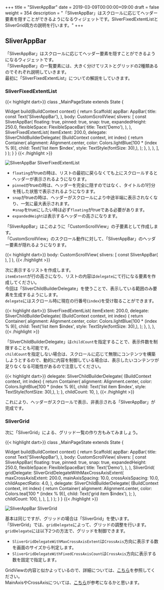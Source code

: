 +++
title = "SliverAppBar"
date = 2019-03-09T00:00:00+09:00
draft = false
weight = 354
description = "「SliverAppBar」はスクロールに応じてヘッダー要素を隠すことができるようになるウィジェットです。SliverFixedExtentListとSliverGrid両方の説明を行います。"
+++
## SliverAppBar

「SliverAppBar」はスクロールに応じてヘッダー要素を隠すことができるようになるウィジェットです。  
「SliverAppBar」の一覧要素には、大きく分けてリストとグリッドの2種類あるのでそれぞれ説明していきます。   
最初に「SliverFixedExtentList」についての解説をしていきます。

### SliverFixedExtentList

{{< highlight dart>}}
class _MainPageState extends State<MainPage> {

  Widget build(BuildContext context) {
    return Scaffold(
      appBar: AppBar(
        title: const Text('SliverAppBar'),
      ),
      body: CustomScrollView(
        slivers: <Widget>[
          const SliverAppBar(
            floating: true,
            pinned: true,
            snap: true,
            expandedHeight: 250.0,
            flexibleSpace: FlexibleSpaceBar(
              title: Text('Demo'),
            ),
          ),
          SliverFixedExtentList(
            itemExtent: 200.0,
            delegate: SliverChildBuilderDelegate(
                  (BuildContext context, int index) {
                return Container(
                  alignment: Alignment.center,
                  color: Colors.lightBlue[100 * (index % 9)],
                  child: Text('list item $index', style: TextStyle(fontSize: 30),),
                );
              },
            ),
          ),
        ],
      )
    );
  }
}
{{< /highlight >}}

<img src="/images/basic/navigation/04/sliverappbar_01.gif" style="min-width:300px;max-width:600px;" alt="SliverAppBar SliverFixedExtentList"/>

- ``floating``がtrueの時は、リストの最初に戻らなくても上にスクロールするとヘッダーが表示されるようになります。
- ``pinned``がtrueの時は、ヘッダーを完全に隠すのではなく、タイトルの1行分を残した状態で表示されるようになります。
- ``snap``がtrueの時は、ヘッダーがスクロールにより中途半端に表示されなくなり、一気に最大表示されます。  
※``snap``をtrueにしたい時は必ず``floating``がtrueである必要があります。   
- ``expandedHeight``は表示するヘッダーの高さになります。


「SliverAppBar」はこのように「CustomScrollView」の子要素として作成します。  
「CustomScrollView」のスクロール動作に対して、「SliverAppBar」のヘッダー要素が隠れるようになります。

{{< highlight dart>}}
body: CustomScrollView(
  slivers: <Widget>[
    const SliverAppBar(
    ),
  ]
),
{{< /highlight >}}

次に表示するリストを作成します。  
``itemExtent``が行の高さになり、リストの内容は``delegate``にて行になる要素を作成してください。  
今回は「SliverChildBuilderDelegate」を使うことで、表示している範囲のみ要素を生成するようにします。  
``delegate``にはスクロール時に現在の行番号(``index``)を受け取ることができます。  

{{< highlight dart>}}
SliverFixedExtentList(
  itemExtent: 200.0,
  delegate: SliverChildBuilderDelegate(
        (BuildContext context, int index) {
      return Container(
        alignment: Alignment.center,
        color: Colors.lightBlue[100 * (index % 9)],
        child: Text('list item $index', style: TextStyle(fontSize: 30),),
      );
    },
  ),
),
{{< /highlight >}}

「SliverChildBuilderDelegate」は``childCount``を指定することで、表示件数を制限することも可能です。  
``childCount``を指定しない場合は、スクロールに応じて無限にコンテンツを構築しようとするので、動的に内容を制御している場合は、表示したいコンテンツが足りなくなる可能性があるので注意してください。

{{< highlight dart>}}
delegate: SliverChildBuilderDelegate(
    (BuildContext context, int index) {
    return Container(
      alignment: Alignment.center,
      color: Colors.lightBlue[100 * (index % 9)],
      child: Text('list item $index', style: TextStyle(fontSize: 30),),
    );
  },
  childCount: 10,
),
{{< /highlight >}}

これにより、ヘッダーがスクロールで表示、非表示される「SliverAppBar」が完成です。


### SliverGrid

次に「SliverGrid」による、グリッド一覧の作り方もみてみましょう。

{{< highlight dart>}}
class _MainPageState extends State<MainPage> {

  Widget build(BuildContext context) {
    return Scaffold(
      appBar: AppBar(
        title: const Text('SliverAppBar'),
      ),
      body: CustomScrollView(
        slivers: <Widget>[
          const SliverAppBar(
            floating: true,
            pinned: true,
            snap: true,
            expandedHeight: 250.0,
            flexibleSpace: FlexibleSpaceBar(
              title: Text('Demo'),
            ),
          ),
          SliverGrid(
            gridDelegate: SliverGridDelegateWithMaxCrossAxisExtent(
              maxCrossAxisExtent: 200.0,
              mainAxisSpacing: 10.0,
              crossAxisSpacing: 10.0,
              childAspectRatio: 4.0,
            ),
            delegate: SliverChildBuilderDelegate(
                  (BuildContext context, int index) {
                return Container(
                  alignment: Alignment.center,
                  color: Colors.teal[100 * (index % 9)],
                  child: Text('grid item $index'),
                );
              },
              childCount: 100,
            ),
          ),
        ],
      )
    );
  }
}
{{< /highlight >}}

<img src="/images/basic/navigation/04/sliverappbar_02.gif" style="min-width:300px;max-width:600px;" alt="SliverAppBar SliverGrid"/>

基本は同じですが、グリッドの場合は「SliverGrid」を使います。  
「SliverGrid」では、``gridDelegate``によって、グリッドの調整を行います。   
``gridDelegate``には以下2つの方法で、グリッドを制御できます。  

- ``SliverGridDelegateWithMaxCrossAxisExtent``は``CrossAxis``方向に表示する数を画面のサイズから判定します。  
- ``SliverGridDelegateWithFixedCrossAxisCount``は``CrossAxis``方向に表示する数を固定で指定します。  


GridViewの内容と似かよっているので、詳細については、[こちら](/basic/layout/gridview/)を参照してください。  
MainAxisやCrossAxisについては、[こちら](/basic/layout/gridview/#axis_spacing)が参考になるかと思います。
